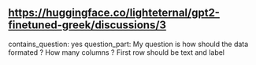 ## https://huggingface.co/lighteternal/gpt2-finetuned-greek/discussions/3

contains_question: yes
question_part: My question is how should the data formated ? How many columns ? First row should be text and label